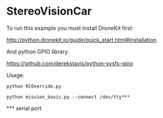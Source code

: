 # StereoVisionCar

  To run this example you must install DroneKit first:
  
  http://python.dronekit.io/guide/quick_start.html#installation
  
  And python GPIO library:
  
  https://github.com/derekstavis/python-sysfs-gpio
  
Usage: 

    python RCOverride.py
  
    python mission_basic.py --connect /dev/tty***
 
  *** serial port

  
  
  
